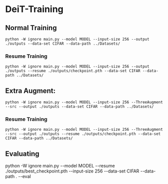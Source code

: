 # DeiT-Training

## Normal Training
```
python -W ignore main.py --model MODEL --input-size 256 --output ./outputs --data-set CIFAR --data-path ../Datasets/
```

### Resume Training
```
python -W ignore main.py --model MODEL --input-size 256 --output ./outputs --resume ./outputs/checkpoint.pth --data-set CIFAR --data-path ../Datasets/
```

## Extra Augment:
```
python -W ignore main.py --model MODEL --input-size 256 --ThreeAugment --src --output ./outputs --data-set CIFAR --data-path ../Datasets/
```

### Resume Training
```
python -W ignore main.py --model MODEL --input-size 256 --ThreeAugment --src --output ./outputs --resume ./outputs/checkpoint.pth --data-set CIFAR --data-path ../Datasets/
```

## Evaluating
python -W ignore main.py --model MODEL --resume ./outputs/best_checkpoint.pth --input-size 256 --data-set CIFAR --data-path . --eval